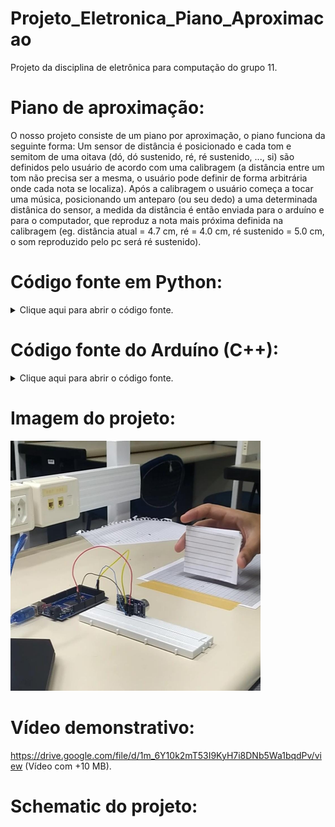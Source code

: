 # Projeto_Eletronica_Piano_Aproximacao

Projeto da disciplina de eletrônica para computação do grupo 11.

# Piano de aproximação:

O nosso projeto consiste de um piano por aproximação, o piano funciona da seguinte forma:
Um sensor de distância é posicionado e cada tom e semitom de uma oitava (dó, dó sustenido, ré, ré sustenido, ..., si)
são definidos pelo usuário de acordo com uma calibragem (a distância entre um tom não precisa ser a mesma, o usuário
pode definir de forma arbitrária onde cada nota se localiza). Após a calibragem o usuário começa a tocar uma música,
posicionando um anteparo (ou seu dedo) a uma determinada distânica do sensor, a medida da distância é então enviada para 
o arduíno e para o computador, que reproduz a nota mais próxima definida na calibragem 
(eg. distância atual = 4.7 cm, ré = 4.0 cm, ré sustenido = 5.0 cm, o som reproduzido pelo pc será ré sustenido).


# Código fonte em Python:
<details>
  <summary>Clique aqui para abrir o código fonte.</summary>
  
  ```
  """
Este script faz parte do Trabalho 2 da disciplina de Eletrônica para Computação (SSC0180), apresentado ao professor Eduardo do Valle Simoes.

O objetivo é construir um instrumento musical simples, que toca uma determinada frequência baseada na distância captada pelo sensor de distâncias presente no Arduino.

Todo o projeto foi desenvolvido e testado em ambiente Linux, especificamente em um computador com Linux Mint 20.3. Espera-se, entretanto que, para qualquer derivado do Ubuntu, apenas os comandos abaixos serão suficientes para instalar tudo que é necessário, mas não isso não foi testado.

Para instalar as dependências, execute os seguintes comandos:
    $ sudo apt install portaudio19-dev
    $ pip install pyserial pysine

Para rodar o programa, execute:
    $ python main.py

O restante deve ser autoexplicativo.
"""

import statistics
import json
import math
from numbers import Number
import time
from typing import List
import serial
import pysine

CALLIBRATION_FILENAME = "callibration.json"
MUSICAL_NOTES_NAMES = "C C# D D# E F F# G G# A A# B".split()

ser = serial.Serial("/dev/ttyACM0", 9600)


def get_distance_record():
    """
    Retorna a distância atualmente lida pelo sensor ultrassônico conectado ao Arduino.
    """

    ser.write(b"a")
    line_content = ser.readline()
    return float(line_content)


def get_index_with_closest_value(value: Number, elements: List[Number]):
    """
    Retorna o índice do elemento de [elements] cujo valor mais se aproxima ao de [value].
    """

    min_i = 0
    for i in range(1, len(elements)):
        if abs(elements[i]-value) < abs(elements[min_i]-value):
            min_i = i
    return min_i


def get_note_frequency_by_index(note_index: int):
    """
    Retorna a frequência de uma nota musical, baseada em seu índice ([note_index]).

    O índice 0 corresponde ao C4 do piano. Para cada índice acima, sobe-se um semitom.
    """

    return 2 * 261.63 * math.pow(2, note_index / 12)


def get_max_distance_with_margin(distances: List[Number]):
    """
    Retorna uma distância maior que máximo dentre os valores de [distances], com uma margem de erro.

    A marge é dada pela média entre as diferenças entre valores consecutivos em [distances].
    """

    deltas = [distances[i] - distances[i-1] for i in range(1, len(distances))]
    avg_delta = statistics.mean(deltas)
    return max(distances) + 2 * avg_delta


def play():
    """
    Toca notas musicais baseada na distância captada pelo Arduino.

    Baseia os valores das distâncias no arquivo JSON cujo nome está na constante [CALLIBRATION_FILENAME].
    """

    with open(CALLIBRATION_FILENAME, "r", encoding="utf-8") as file:
        notes_distances: List[Number] = json.load(file)

    max_distance = get_max_distance_with_margin(notes_distances)

    while True:
        current_distance = get_distance_record()
        if 1 < current_distance < max_distance:
            note_index = get_index_with_closest_value(
                current_distance, notes_distances)
            print(f"Nota atual é: {MUSICAL_NOTES_NAMES[note_index]}.")
            frequency = get_note_frequency_by_index(note_index)
            pysine.sine(frequency, .5)
        else:
            time.sleep(0.1)


def get_callibration_distance(current_note_index: int):
    """
    Pede que o usuário coloque um anteparo em frente ao sensor do Arduino para que seja coletada a distância.

    Retorna quando o usuário está satisfeito com o valor lido.
    """

    while True:
        print(f"\nColoque a palheta na distância esperada da nota \
            {MUSICAL_NOTES_NAMES[current_note_index]}.")
        input("Pressione ENTER para medir.")

        current_distance = get_distance_record()
        print(f"\nA distância calculada foi de {current_distance} cm.")

        user_option = input("Insira 1 para repetir ou 0 para continuar: ")
        if user_option == "0":
            return current_distance


def callibrate():
    """
    Pede que o usuário coloque o anteparo na posição esperada de cada uma das notas que ele deseja tocar, para que as distâncias sejam calibradas.

    Salva os valores das distâncias no arquivo JSON cujo nome está na constante [CALLIBRATION_FILENAME].
    """

    notes_distances: List[Number] = []
    while len(notes_distances) < len(MUSICAL_NOTES_NAMES):
        current_distance = get_callibration_distance(len(notes_distances))
        notes_distances.append(current_distance)
    with open(CALLIBRATION_FILENAME, "w", encoding="utf-8") as file:
        json.dump(notes_distances, file)


def main():
    """
    Função principal. Executa o programa.
    """

    print("Escolha uma opção:")
    print("[1] Calibrar")
    print("[2] Tocar")

    option = int(input())
    if (option == 1):
        callibrate()
    elif (option == 2):
        play()


if __name__ == "__main__":
    main()
  ```
</details>

# Código fonte do Arduíno (C++):

<details>
  <summary>Clique aqui para abrir o código fonte.</summary>
  
  ```
  int main(int argc, char **argv){
    
   return 0;
 }
  
  ```
</details>

# Imagem do projeto:

<img src="https://github.com/teosalves/Projeto_Eletronica_Piano_Aproximacao/blob/main/proj.jpg" width="400" height="400" />

# Vídeo demonstrativo:
https://drive.google.com/file/d/1m_6Y10k2mT53I9KyH7i8DNb5Wa1bqdPv/view (Vídeo com +10 MB).

# Schematic do projeto:
